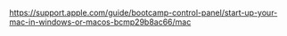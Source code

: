 https://support.apple.com/guide/bootcamp-control-panel/start-up-your-mac-in-windows-or-macos-bcmp29b8ac66/mac
